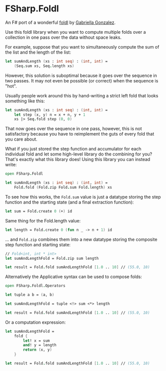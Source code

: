 # FSharp.Foldl

An F# port of a wonderful [foldl](https://github.com/Gabriella439/foldl)
by [Gabriella Gonzalez](https://github.com/Gabriella439).

Use this foldl library when you want to compute multiple folds over a collection
in one pass over the data without space leaks.

For example, suppose that you want to simultaneously compute the sum of the list
and the length of the list:

```fsharp
let sumAndLength (xs : int seq) : (int, int) =
    (Seq.sum xs, Seq.length xs)
```

However, this solution is suboptimal because it goes over the sequence in two passes.
It may not even be possible (or correct) when the sequence is "hot".

Usually people work around this by hand-writing a strict left fold that looks
something like this:

```fsharp
let sumAndLength (xs : int seq) : (int, int) =
    let step (x, y) n = x + n, y + 1
    xs |> Seq.fold step (0, 0)
```

That now goes over the sequence in one pass, however, this is not satisfactory
because you have to reimplement the guts of every fold that you care about.

What if you just stored the step function and accumulator for each individual fold
and let some high-level library do the combining for you?
That's exactly what this library does! Using this library you can instead write:

```fsharp
open FSharp.Foldl

let sumAndLength (xs : int seq) : (int, int) =
    Fold.fold (Fold.zip Fold.sum Fold.length) xs

```

To see how this works, the `Fold.sum` value is just a datatype storing
the step function and the starting state (and a final extraction function):

```fsharp
let sum = Fold.create 0 (+) id
```

Same thing for the Fold.length value:

```fsharp
let length = Fold.create 0 (fun n _ -> n + 1) id
```

... and `Fold.zip` combines them into a new datatype storing
the composite step function and starting state:

```fsharp
// Fold<int, int * int>
let sumAndLengthFold = Fold.zip sum length

let result = Fold.fold sumAndLengthFold [1.0 .. 10] // (55.0, 10)
```

Alternatively the Applicative syntax can be used to compose folds:

```fsharp
open FSharp.Foldl.Operators

let tuple a b = (a, b)

let sumAndLengthFold = tuple <!> sum <*> length

let result = Fold.fold sumAndLengthFold [1.0 .. 10] // (55.0, 10)
```

Or a computation expression:

```fsharp
let sumAndLengthFold =
    fold {
        let! x = sum
        and! y = length
        return (x, y)
    }

let result = Fold.fold sumAndLengthFold [1.0 .. 10] // (55.0, 10)
```
